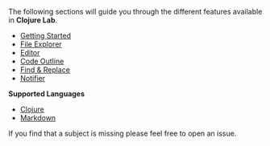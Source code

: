 The following sections will guide you through the different features available in **Clojure Lab**. 

 - [Getting Started](Getting-Started)
 - [File Explorer](File-Explorer)
 - [Editor](Editor)
 - [Code Outline](Code-Outline)
 - [Find & Replace](Find-&-Replace)
 - [Notifier](Notifier)

**Supported Languages**

  - [Clojure](Clojure)
  - [Markdown](Markdown)

If you find that a subject is missing please feel free to open an issue.
